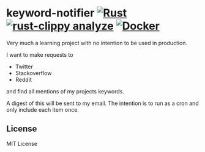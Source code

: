 # keyword-notifier [![Rust](https://github.com/DanielMSchmidt/keyword-notifier/actions/workflows/rust.yml/badge.svg)](https://github.com/DanielMSchmidt/keyword-notifier/actions/workflows/rust.yml) [![rust-clippy analyze](https://github.com/DanielMSchmidt/keyword-notifier/actions/workflows/rust-clippy.yml/badge.svg)](https://github.com/DanielMSchmidt/keyword-notifier/actions/workflows/rust-clippy.yml) [![Docker](https://github.com/DanielMSchmidt/keyword-notifier/actions/workflows/docker-publish.yml/badge.svg)](https://github.com/DanielMSchmidt/keyword-notifier/actions/workflows/docker-publish.yml)

Very much a learning project with no intention to be used in production.

I want to make requests to

- Twitter
- Stackoverflow
- Reddit

and find all mentions of my projects keywords.

A digest of this will be sent to my email. The intention is to run as a cron and only include each item once.

## License

MIT License
